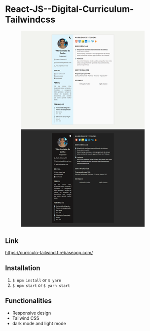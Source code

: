 # React-JS--Digital-Curriculum-Tailwindcss

<p align="center">
  <img src="src/Assets/_github/fullScreenLigth.png" width="400px">
  <img src="src/Assets/_github/fullScreenDark.png" width="400px">
</p>

## Link

https://curriculo-tailwind.firebaseapp.com/

## Installation

  1. `$ npm install` or `$ yarn`
  2. `$ npm start` or `$ yarn start`

## Functionalities

+ Responsive design
+ Tailwind CSS
+ dark mode and light mode

